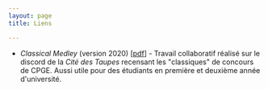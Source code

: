 ```yaml
---
layout: page
title: Liens

---
```


* *Classical Medley* (version 2020) [[pdf](./docs/Cit__des_taupes_medley.pdf)] - Travail collaboratif réalisé sur le discord de la *Cité des Taupes* recensant les "classiques" de concours de CPGE. Aussi utile pour des étudiants en première et deuxième année d'université.

```
